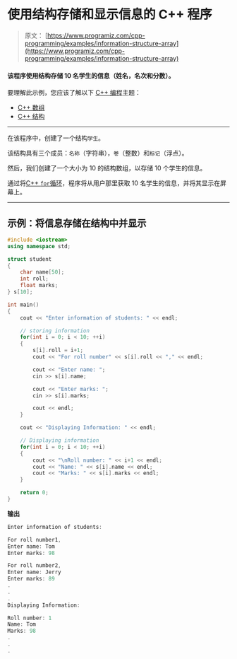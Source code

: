 # 使用结构存储和显示信息的 C++ 程序

> 原文： [https://www.programiz.com/cpp-programming/examples/information-structure-array](https://www.programiz.com/cpp-programming/examples/information-structure-array)

#### 该程序使用结构存储 10 名学生的信息（姓名，名次和分数）。

要理解此示例，您应该了解以下 [C++ 编程](/cpp-programming "C++ tutorial")主题：

*   [C++ 数组](/cpp-programming/arrays)
*   [C++ 结构](/cpp-programming/structure)

* * *

在该程序中，创建了一个结构`学生`。

该结构具有三个成员：`名称`（字符串），`卷`（整数）和`标记`（浮点）。

然后，我们创建了一个大小为 10 的结构数组，以存储 10 个学生的信息。

通过将[C++ `for`循环](/cpp-programming/for-loop "C++ for loop")，程序将从用户那里获取 10 名学生的信息，并将其显示在屏幕上。

* * *

## 示例：将信息存储在结构中并显示

```cpp
#include <iostream>
using namespace std;

struct student
{
    char name[50];
    int roll;
    float marks;
} s[10];

int main()
{
    cout << "Enter information of students: " << endl;

    // storing information
    for(int i = 0; i < 10; ++i)
    {
        s[i].roll = i+1;
        cout << "For roll number" << s[i].roll << "," << endl;

        cout << "Enter name: ";
        cin >> s[i].name;

        cout << "Enter marks: ";
        cin >> s[i].marks;

        cout << endl;
    }

    cout << "Displaying Information: " << endl;

    // Displaying information
    for(int i = 0; i < 10; ++i)
    {
        cout << "\nRoll number: " << i+1 << endl;
        cout << "Name: " << s[i].name << endl;
        cout << "Marks: " << s[i].marks << endl;
    }

    return 0;
} 

```

**输出**

```cpp
Enter information of students: 

For roll number1,
Enter name: Tom
Enter marks: 98

For roll number2,
Enter name: Jerry
Enter marks: 89
.
.
.
Displaying Information:

Roll number: 1
Name: Tom
Marks: 98
.
.
. 
```
